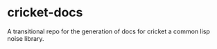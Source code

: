 # cricket-docs
A transitional repo for the generation of docs for cricket a common lisp noise library.
